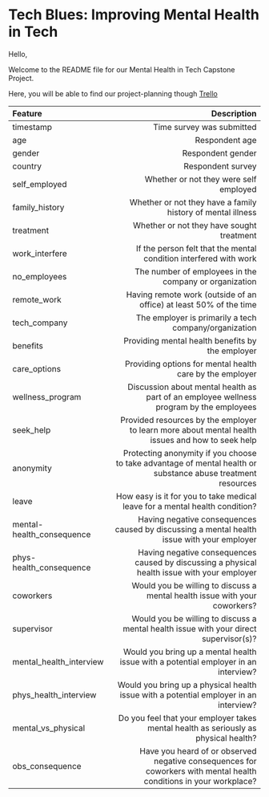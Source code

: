 # Tech Blues: Improving Mental Health in Tech


Hello,

Welcome to the README file for our Mental Health in Tech Capstone Project.

Here, you will be able to find our project-planning though [Trello](https://trello.com/b/YET89ocX/mental-health-in-tech)



|   Feature       | Description    |
| :------------- | -----------: |
| timestamp	|  Time survey was submitted |
| age	| Respondent age  |
| gender	| Respondent gender |
| country	 |  Respondent survey  |
| self_employed	 | Whether or not they were self employed |
| family_history	| Whether or not they have a family history of mental illness |
| treatment	 |  Whether or not they have sought treatment  |
|  work_interfere	  |  If the person felt that the mental condition interfered with work |
| no_employees	| The number of employees in the company or organization  |
| remote_work	 | Having remote work (outside of an office) at least 50% of the time |
| tech_company	| The employer is primarily a tech company/organization |
| benefits  |	Providing mental health benefits by the employer |
| care_options |	Providing options for mental health care by the employer |
| wellness_program	| Discussion about mental health as part of an employee wellness program by the employees |
| seek_help	| Provided resources by the employer to learn more about mental health issues and how to seek help |
| anonymity |	Protecting anonymity if you choose to take advantage of mental health or substance abuse treatment resources |
| leave  |	How easy is it for you to take medical leave for a mental health condition? |
| mental-health_consequence |	Having negative consequences caused by discussing a mental health issue with your employer |
| phys-health_consequence	 | Having negative consequences caused by discussing a physical health issue with your employer  |
| coworkers |	Would you be willing to discuss a mental health issue with your coworkers? |
| supervisor	| Would you be willing to discuss a mental health issue with your direct supervisor(s)? |
| mental_health_interview  |	Would you bring up a mental health issue with a potential employer in an interview?  |
| phys_health_interview |	Would you bring up a physical health issue with a potential employer in an interview?  |
| mental_vs_physical |	Do you feel that your employer takes mental health as seriously as physical health? |
|  obs_consequence  |  Have you heard of or observed negative consequences for coworkers with mental health conditions in your workplace?  |




## 
